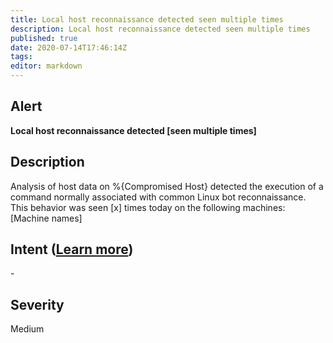 ```yaml
---
title: Local host reconnaissance detected seen multiple times
description: Local host reconnaissance detected seen multiple times
published: true
date: 2020-07-14T17:46:14Z
tags:
editor: markdown
---
```


## Alert
**Local host reconnaissance detected [seen multiple times]**

## Description
Analysis of host data on %{Compromised Host} detected the execution of a command normally associated with common Linux bot reconnaissance. This behavior was seen [x] times today on the following machines: [Machine names]

## Intent ([Learn more](/public/security/alerts/intentions.md))
\-

## Severity
Medium




